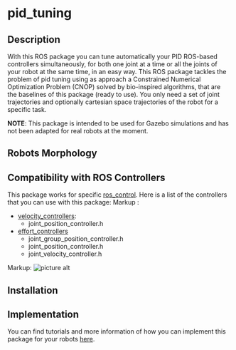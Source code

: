 # pid_tuning

## Description
With this ROS package you can tune automatically your PID ROS-based controllers simultaneously, for both one joint at a time or all the joints of your robot at the same time, in an easy way. This ROS package tackles the problem of pid tuning using as approach a Constrained Numerical Optimization Problem (CNOP) solved by bio-inspired algorithms, that are the baselines of this package (ready to use).
You only need a set of joint trajectories and optionally cartesian space trajectories of the robot for a specific task. 

**NOTE**: This package is intended to be used for Gazebo simulations and has not been adapted for real robots at the moment.

## Robots Morphology


## Compatibility with ROS Controllers
This package works for specific [ros_control](http://wiki.ros.org/ros_control). Here is a list of the controllers that you can use with this package:
Markup : 
* [velocity_controllers](https://github.com/ros-controls/ros_controllers/tree/melodic-devel/velocity_controllers/include/velocity_controllers):
  * joint_position_controller.h
* [effort_controllers](https://github.com/ros-controls/ros_controllers/tree/melodic-devel/effort_controllers/include/effort_controllers)
  * joint_group_position_controller.h
  * joint_position_controller.h
  * joint_velocity_controller.h

Markup: ![picture alt]( "Compatibility")

## Installation


## Implementation
You can find tutorials and more information of how you can implement this package for your robots [here](). 
